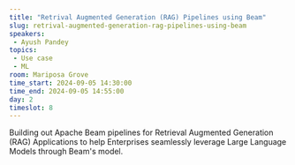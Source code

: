 ```yaml
---
title: "Retrival Augmented Generation (RAG) Pipelines using Beam"
slug: retrival-augmented-generation-rag-pipelines-using-beam
speakers:
 - Ayush Pandey
topics:
 - Use case
 - ML
room: Mariposa Grove
time_start: 2024-09-05 14:30:00
time_end: 2024-09-05 14:55:00
day: 2
timeslot: 8
---
```


Building out Apache Beam pipelines for Retrieval Augmented Generation (RAG) Applications to help Enterprises seamlessly leverage Large Language Models through Beam's model.